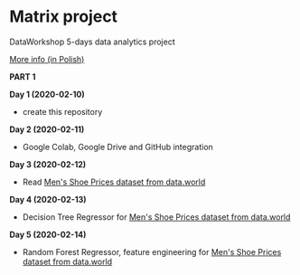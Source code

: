 # Matrix project
DataWorkshop 5-days data analytics project

[More info (in Polish)](https://dataworkshop.eu/matrix)

**PART 1**

**Day 1 (2020-02-10)**
- create this repository

**Day 2 (2020-02-11)**
- Google Colab, Google Drive and GitHub integration

**Day 3 (2020-02-12)**
- Read [Men's Shoe Prices dataset from data.world](https://data.world/datafiniti/mens-shoe-prices)

**Day 4 (2020-02-13)**
- Decision Tree Regressor for [Men's Shoe Prices dataset from data.world](https://data.world/datafiniti/mens-shoe-prices)

**Day 5 (2020-02-14)**
- Random Forest Regressor, feature engineering for [Men's Shoe Prices dataset from data.world](https://data.world/datafiniti/mens-shoe-prices)
